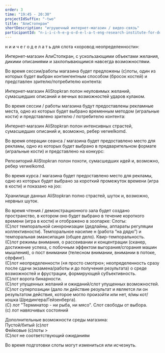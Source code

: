 ```yaml
---
order: 3
time: "19:45 - 20:30"
projectIdSuffix: "-two"
title: "АлиСтопкран"
shortDescription: "игрушечный интернет-магазин / видео-связь"
participantId: "n-i-i-c-h-e-g-o-d-e-l-a-t-eng-research-institute-for-doing-nothing"
---
```


н и и ч е г о д е л а т ь для слота «хоровод неопределенности»:

Интернет-магазин АлиСтопкран, с ускользающими объектами желания, дикими описаниями и захлопывающимся навсегда возможностями.

Во время сессии/работы магазина будет предложены (с)лоты, один из которых будет выбран контингентным способом (бросок костей) и представлен зрителю/потребителю контента: 

Интернет-магазин AliStopkran полон неуловимых желаний, сумасшедших описаний и вечных возможностей ударов кулаком.

Во время сессии / работы магазина будут предоставлены рекламные места, одно из которых будет выбрано временным методом (игральные кости) и представлено зрителю / потребителю контента:

Интернет-магазин AliStopkran полон интенсивных страстей, сумасшедших описаний и, возможно, ребер verwelkomd.

Во время операции сеанса / магазина будет предоставлено место для рекламы, одно из которых будет выбрано в предварительном формате (игральные кости) и представлено на конкурс:

Репозиторий AliStopkran полон похоти, сумасшедших идей и, возможно, ребер verwelkomd.

Во время курса / магазина будет предоставлено место для рекламы, одно из которых будет выбрано за короткий промежуток времени (игра в кости) и показано на joo:

Хранилище данных AliStopkran полно страстей, шуток и, возможно, нервных шуток.

Во время чтения / демонстрационного зала будет создано пространство, в котором оно будет выбрано в течение короткого времени (игра в кости) и отображено в зоопарке:  Слоты:  
(С)лот темпоральной синхронизации (дедлайны, аппараты регуляции коллективности). Темпоральное насилие н (работа “на дядю”) и темпоральная эмансипация (общее дело). Квир-темпоральность.  
(С)лот режимы внимания, о рассеивании и концентрации (сканер, достижение успеха, с побочным эффектом выгорания/сгорания машин мышления),  о пост внимании (телесном внимании, внимании в потоке, сёрфинг).  
(С)лот неопределенности («я просто смотрю»; неопределенность сразу после сдачи экзамена/работы и до получения результата) о среде возможностей и фрустрации, формирующей субъективность.  
(С)лот ворота бинарности.  
(С)лот упущенных желаний и ожиданий/слот упущенных возможностей.  
(С)лот суперпозиции (дало ли действие результат и является ли он результатом действия, которое могло произойти или нет, я/мы кот/кошка Шредингера/Гейзенберга).  
(C) лот "Терминатор - ни рыба, ни мясо". Слот свободы от выбора.  
(с) лот навязчивых состояний  

Дополнительные возможности среды магазина:  
Пустой/битый (с)лот  
Фейковые (с)лоты >  
(С)лот не соответствующий ожиданиям  

Во время подготовки слоты могут измениться или исчезнуть.
